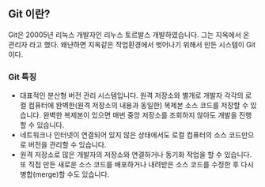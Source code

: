 ## Git 이란? 
Git은 20005년 리눅스 개발자인 리누스 토르발스 개발하였습니다. 그는 지옥에서 온 관리자 라고 했다. 
왜냔하면 지옥같은 작업환경에서 벗어나기 위해서 만든 시스템이 Git이다.

### Git 특징
+ 대표적인 분산형 버전 관리 시스템입니다. 원격 저장소와 별개로 개발자 각각의 로컬 컴퓨터에 완벽한(원격 저장소의 내용과 동일한) 복제본 소스 코드를 저장할 수 있습니다.
  완벽한 복제본이 있으면 매번 중앙 저장소를 조회하지 않아도 개발을 진행할 수 있습니다.
+ 네트워크나 인터넷이 연결되어 있지 않은 상태에서도 로컬 컴퓨터의 소스 코드만으로 버전을 관리할 수 있습니다. 
+ 원격 저장소로 많은 개발자의 저장소와 연결하거나 동기화 작업을 할 수 있습니다. 또 직접 만든 새로운 소스 코드를 배포하거나 내려받은 소스 코드를 수정한 후 다시 병합(merge)할 수도 있습니다.  

